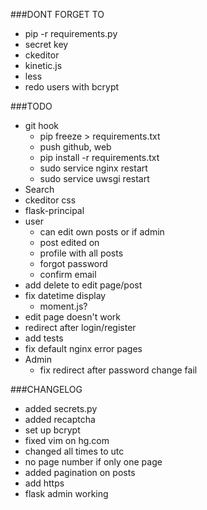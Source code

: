 ###DONT FORGET TO
- pip -r requirements.py
- secret key
- ckeditor
- kinetic.js
- less
- redo users with bcrypt

###TODO
- git hook
    - pip freeze > requirements.txt
    - push github, web
    - pip install -r requirements.txt
    - sudo service nginx restart
    - sudo service uwsgi restart
- Search
- ckeditor css
- flask-principal
- user
    - can edit own posts or if admin
    - post edited on 
    - profile with all posts
    - forgot password
    - confirm email 
- add delete to edit page/post
- fix datetime display
    - moment.js?
- edit page doesn't work
- redirect after login/register
- add tests
- fix default nginx error pages
- Admin
    - fix redirect after password change fail

###CHANGELOG
- added secrets.py 
- added recaptcha
- set up bcrypt
- fixed vim on hg.com
- changed all times to utc
- no page number if only one page
- added pagination on posts
- add https
- flask admin working
